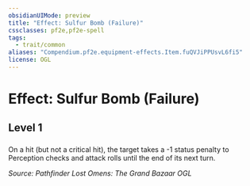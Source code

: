 ```yaml
---
obsidianUIMode: preview
title: "Effect: Sulfur Bomb (Failure)"
cssclasses: pf2e,pf2e-spell
tags:
  - trait/common
aliases: "Compendium.pf2e.equipment-effects.Item.fuQVJiPPUsvL6fi5"
license: OGL
---
```

# Effect: Sulfur Bomb (Failure)
## Level 1
### 






On a hit (but not a critical hit), the target takes a -1 status penalty to Perception checks and attack rolls until the end of its next turn.

*Source: Pathfinder Lost Omens: The Grand Bazaar*
*OGL*